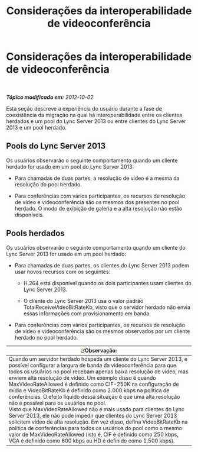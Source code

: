 ﻿---
title: Considerações da interoperabilidade de videoconferência
TOCTitle: Considerações da interoperabilidade de videoconferência
ms:assetid: 31ead3b5-ed95-42d4-96e2-7d9403d5c026
ms:mtpsurl: https://technet.microsoft.com/pt-br/library/JJ204790(v=OCS.15)
ms:contentKeyID: 49306306
ms.date: 05/19/2016
mtps_version: v=OCS.15
ms.translationtype: HT
---

# Considerações da interoperabilidade de videoconferência

 

_**Tópico modificado em:** 2012-10-02_

Esta seção descreve a experiência do usuário durante a fase de coexistência da migração na qual há interoperabilidade entre os clientes herdados e um pool do Lync Server 2013 ou entre clientes do Lync Server 2013 e um pool herdado.

## Pools do Lync Server 2013

Os usuários observarão o seguinte comportamento quando um cliente herdado for usado em um pool do Lync Server 2013:

  - Para chamadas de duas partes, a resolução de vídeo é a mesma da resolução do pool herdado.

  - Para conferências com vários participantes, os recursos de resolução de vídeo e videoconferência são os mesmos dos presentes no pool herdado. O modo de exibição de galeria e a alta resolução não estão disponíveis.

## Pools herdados

Os usuários observarão o seguinte comportamento quando um cliente do Lync Server 2013 for usado em um pool herdado:

  - Para chamadas de duas partes, os clientes do Lync Server 2013 podem usar novos recursos com os seguintes:
    
      - H.264 está disponível quando os dois participantes usam clientes do Lync Server 2013.
    
      - O cliente do Lync Server 2013 usa o valor padrão TotalReceiveVideoBitRateKb, visto que o servidor herdado não envia essas informações com provisionamento em banda.

  - Para conferências com vários participantes, os recursos de resolução de vídeo e videoconferência são os mesmos observados por um cliente herdado no pool herdado.

<table>
<thead>
<tr class="header">
<th><img src="images/Gg425756.note(OCS.15).gif" title="note" alt="note" />Observação:</th>
</tr>
</thead>
<tbody>
<tr class="odd">
<td>Quando um servidor herdado hospeda um cliente do Lync Server 2013, é possível configurar a largura de banda da videoconferência para que todos os usuários no pool recebam apenas baixa resolução de vídeo, mas enviem alta resolução de vídeo. Um exemplo disso é quando MaxVideoRateAllowed é definido como CIF-250K na configuração de mídia e VideoBitRateKb é definido como 2.000 kbps na política de conferências. O efeito líquido dessa situação é que uma alta resolução não é possível para os usuários no pool.<br />
Visto que MaxVideoRateAllowed não é mais usado para clientes do Lync Server 2013, ele não pode impedir que clientes do Lync Server 2013 solicitem vídeo de alta resolução. Em vez disso, defina VideoBitRateKb na política de conferências para todos os usuários do pool como o mesmo valor de MaxVideoRateAllowed (isto é, CIF é definido como 250 kbps, VGA é definido como 600 kbps ou HD é definido como 1.500 kbps).</td>
</tr>
</tbody>
</table>

